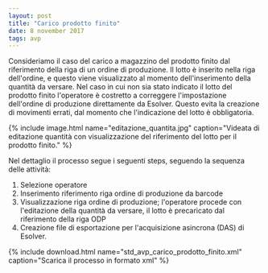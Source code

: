 ```yaml
---
layout: post
title: "Carico prodotto finito"
date: 8 november 2017
tags: avp
---
```


Consideriamo il caso del carico a magazzino del prodotto finito dal riferimento della riga 
di un ordine di produzione. Il lotto è inserito nella riga dell'ordine, e questo
viene visualizzato al momento dell'inserimento della quantità da versare.
Nel caso in cui non sia stato indicato il lotto del prodotto finito l'operatore è costretto a 
correggere l'impostazione dell'ordine di produzione direttamente da Esolver. Questo evita la creazione di movimenti
errati, dal momento che l'indicazione del lotto è obbligatoria.


{% include image.html name="editazione_quantita.jpg" caption="Videata di editazione quantità con visualizzazione del riferimento del lotto per il prodotto finito." %}

Nel dettaglio il processo segue i seguenti steps, seguendo la sequenza delle attività:

1. Selezione operatore
2. Inserimento riferimento riga ordine di produzione da barcode
3. Visualizzazione riga ordine di produzione; l'operatore procede con l'editazione della quantità da versare, il lotto è precaricato dal riferimento della riga ODP
6. Creazione file di esportazione per l'acquisizione asincrona (DAS) di Esolver.

 
{% include download.html name="std_avp_carico_prodotto_finito.xml" caption="Scarica il processo in formato xml" %}

